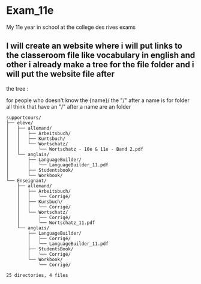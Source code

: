 # Exam_11e
My 11e year in school at the college des rives exams
## I will create an website where i will put links to the classeroom file like vocabulary in english and other i already make a tree for the file folder and i will put the website file after


the tree :


for people who doesn't know the {name}/ the "/" after a name is for folder all think that have an "/" after a name are an folder


```
supportcours/
├── éléve/
│   ├── allemand/
│   │   ├── Arbeitsbuch/
│   │   ├── Kurtsbuch/
│   │   └── Wortschatz/
│   │       └── Wortschatz - 10e & 11e - Band 2.pdf
│   └── anglais/
│       ├── LanguageBuilder/
│       │   └── LanguageBuilder_11.pdf
│       ├── Studentsbook/
│       └── Workbook/
└── Enseignant/
    ├── allemand/
    │   ├── Arbeitsbuch/
    │   │   └── Corrigé/
    │   ├── Kursbuch/
    │   │   └── Corrigé/
    │   └── Wortschatz/
    │       ├── Corrigé/
    │       └── Wortschatz_11.pdf
    └── anglais/
        ├── LanguageBuilder/
        │   ├── Corrigé/
        │   └── LanguageBuilder_11.pdf
        ├── StudentsBook/
        │   └── Corrigé/
        └── Workbook/
            └── Corrigé/

25 directories, 4 files
```
